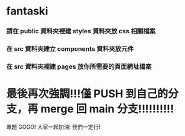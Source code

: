 # fantaski

### 請在 public 資料夾裡建 styles 資料夾放 css 相關檔案

### 在 src 資料夾建立 components 資料夾放元件

### 在 src 資料夾裡建 pages 放你所需要的頁面網址檔案

# 最後再次強調!!!僅 PUSH 到自己的分支，再 merge 回 main 分支!!!!!!!!!!

專題 GOGO! 大家一起加油! 我們一定行!
